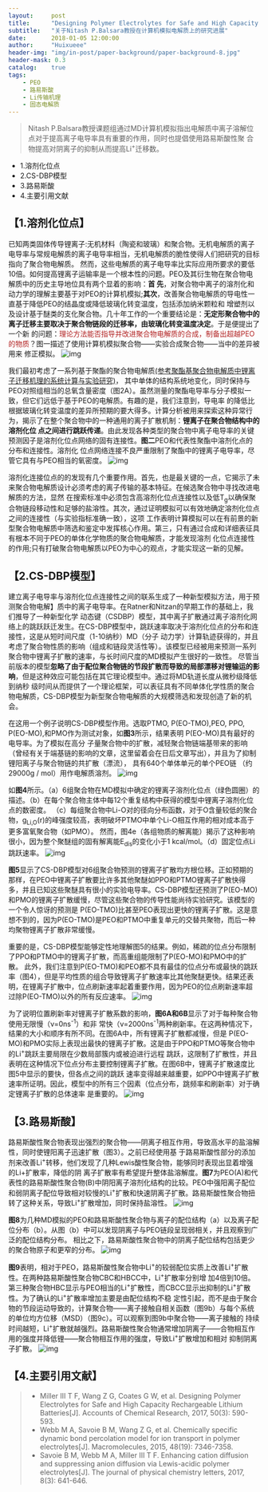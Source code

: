 ```yaml
---
layout:     post
title:      "Designing Polymer Electrolytes for Safe and High Capacity Rechargeable Lithium Batteries"
subtitle:   "关于Nitash P.Balsara教授在计算机模拟电解质上的研究进展"
date:       2018-01-05 12:00:00
author:     "Huixueee"
header-img: "img/in-post/paper-background/paper-background-8.jpg"
header-mask: 0.3
catalog:    true
tags:
    - PEO
    - 路易斯酸
    - Li传输机理
    - 固态电解质
---
```


>Nitash P.Balsara教授课题组通过MD计算机模拟指出电解质中离子溶解位点对于提高离子电导率具有重要的作用，同时也提倡使用路易斯酸性聚
合物提高对阴离子的抑制从而提高Li<sup>+</sup>迁移数。
                                                                         
                                                                         
* 1.溶剂化位点
* 2.CS-DBP模型
* 3.路易斯酸
* 4.主要引用文献

## 【1.溶剂化位点】
已知两类固体传导锂离子:无机材料（陶瓷和玻璃）和聚合物。无机电解质的离子电导率与常规电解质的离子电导率相当，无机电解质的脆性使得人们把研究的目标指向了聚合物电解质。
然而，这些电解质的离子电导率比实际应用所要求的要低10倍。如何提高锂离子运输率是一个根本性的问题。PEO及其衍生物在聚合物电解质中的历史主导地位具有两个显着的影响：**首
先**，对聚合物中离子的溶剂化和动力学的理解主要基于对PEO的计算机模拟;**其次**，改善聚合物电解质的导电性一直基于降低PEO的结晶度或降低玻璃化转变温度，包括添加纳米颗粒和
增塑剂以及设计基于醚类的支化聚合物。几十年工作的一个重要结论是：**无定形聚合物中的离子迁移主要取决于聚合物链段的迁移率，由玻璃化转变温度决定**。于是便提出了一个新
的问题：<font color=#B22222>理论方法能否指导并改进聚合物电解质的合成，制备出超越PEO的物质</font>？图一描述了使用计算机模拟聚合物——实验合成聚合物——当中的差异被用来
修正模拟。
![img](/img/in-post/post-8/post-1.jpg)

我们最初考虑了一系列基于聚酯的聚合物电解质[(参考聚酯基聚合物电解质中锂离子迁移机理的系统计算与实验研究)](https://huixueee.github.io/2017/12/02/Systematic-Computational-and-Experimental-Investigation-of-Lithium-Ion-Transport-Mechanisms-in-Polyester-Based-Polymer-Electrolytes/)，
其中单体的结构系统地变化，同时保持与PEO对照组相当的总氧含量密度（图2A）。虽然测量的聚酯电导率与分子模拟一致，但它们远低于基于PEO的电解质。有趣的是，我们注意到，导电率
的降低比根据玻璃化转变温度的差异所预期的要大得多。计算分析被用来探索这种异常行为，揭示了在整个聚合物中的一种通用的离子扩散机制：**锂离子在聚合物结构中的溶剂化位
点之间进行跳跃传递**。由此发现各种类型的聚合物中离子电导率的关键预测因子是溶剂化位点网络的固有连接性。**图二**PEO和代表性聚酯中溶剂化点的分布和连接性。溶剂化
位点网络连接不良严重限制了聚酯中的锂离子电导率，尽管它具有与PEO相当的氧密度。
![img](/img/in-post/post-8/post-2.jpg)

溶剂化连接位点的的发现有几个重要作用。首先，也是最关键的一点，它揭示了未来聚合物电解质设计必须考虑的离子传输的基本特征。在候选聚合物中寻找改进电解质的方法，显然
在搜索标准中必须包含高溶剂化位点连接性以及低T<sub>g</sub>以确保聚合物链段移动性和足够的盐溶性。其次，通过证明模拟可以有效地确定溶剂化位点之间的连接性（与实验指标准确一致），这项
工作表明计算模拟可以在有前景的新型聚合物电解质中筛选和鉴定中发挥核心作用。第三，只有通过合成和详细表征具有根本不同于PEO的单体化学物质的聚合物电解质，才能发现溶剂
化位点连接性的作用;只有打破聚合物电解质以PEO为中心的观点，才能实现这一新的见解。

## 【2.CS-DBP模型】
建立离子电导率与溶剂化位点连接性之间的联系生成了一种新型模拟方法，用于预测聚合物电解】质中的离子电导率。在Ratner和Nitzan的早期工作的基础上，我们推导了一种新型化学
动态键（CSDBP）模型，其中离子扩散通过离子溶剂化网络上的跳跃跃迁发生。在CS-DBP模型中，跳跃速率取决于溶剂化位点的分布和连接性，这是从短时间尺度（1-10纳秒）MD（分子
动力学）计算轨迹获得的，并且考虑了聚合物性质的影响（组成和链段灵活性等）。该模型已经被用来预测一系列聚合物中锂离子扩散的速率，与长时间尺度的MD模拟产生很好的一致性。
尽管当前版本的模型**忽略了由于配位聚合物链的节段扩散而导致的局部漂移对锂输运的影响**，但是这种效应可能包括在其它理论模型中。通过将MD轨道长度从微秒级降低到纳秒
级时间从而提供了一个理论框架，可以表征具有不同单体化学性质的聚合物电解质，CS-DBP模型为新型聚合物电解质的大规模筛选和发现创造了新的机会。

在这用一个例子说明CS-DBP模型作用。选取PTMO, P(EO-TMO),PEO, PPO, P(EO-MO),和PMO作为测试对象，如**图3**所示，结果表明 P(EO-MO)具有最好的电导率。为了模拟在高分
子量聚合物中的扩散，减轻聚合物链端基带来的影响（曾经有关于端基链的影响的文章，这里留着会在日后文章写出），并且为了抑制锂阳离子与聚合物链的共扩散（漂流），
具有640个单体单元的单个PEO链 （约29000g / mol）用作电解质溶剂。
![img](/img/in-post/post-8/post-3.jpg)

如**图4**所示。（a）6组聚合物在MD模拟中确定的锂离子溶剂化位点（绿色圆圈）的描述。（b）在每个聚合物主体中每12个重复结构中获得的模型中锂离子溶剂化位点的数密度。
（c）每组聚合物中Li-O对的径向分布函数，对于O含量较低的聚合物，g<sub>Li,O</sub>(r)的峰强度较高，表明破坏PTMO中单个Li-O相互作用的相对成本高于更多富氧聚合物（如PMO）。
然而，图4e（各组物质的解离能）揭示了这种影响很小，因为整个聚醚组的固有解离能E<sub>dis</sub>的变化小于1 kcal/mol。（d）固定位点Li跳跃速率。
![img](/img/in-post/post-8/post-4.jpg)

**图5**显示了CS-DBP模型对6组聚合物预测的锂离子扩散均方根位移。正如预期的那样，在PEO中锂离子扩散要比许多其他聚醚如PPO和PTMO锂离子扩散快得
多，并且已知这些聚醚具有很小的实验电导率。CS-DBP模型还预测了P(EO-MO)和PMO的锂离子扩散缓慢，尽管这些聚合物的传导性能尚待实验研究。该模型的一个令人惊讶的预测是
P(EO-TMO)比甚至PEO表现出更快的锂离子扩散。这是意想不到的，因为P(EO-TMO)是PEO和PTMO中重复单元的交替共聚物，而后一种均聚物锂离子扩散非常缓慢。

重要的是，CS-DBP模型能够定性地理解图5的结果。例如，稀疏的位点分布限制了PPO和PTMO中的锂离子扩散，而高重组能限制了P(EO-MO)和PMO中的扩散。
此外，我们注意到P(EO-TMO)和PEO都不具有最佳的位点分布或最快的跳跃率（图4），但是平均性质的组合导致锂离子扩散速率比其他聚醚更快。结果还表
明，在锂离子扩散中，位点刷新速率起着重要作用，因为PEO的位点刷新速率超过除P(EO-TMO)以外的所有反应速率。
![img](/img/in-post/post-8/post-5.jpg)

为了说明位置刷新率对锂离子扩散系数的影响，**图6A和6B**显示了对于每种聚合物使用无限慢（ν=0ns<sup>-1</sup>）和非
常快（ν=2000ns<sup>-1</sup>两种刷新率。在这两种情况下，结果的大小和顺序有所不同。在图6A中，所有锂离子扩散都减慢，但是
P(EO-MO)和PMO实际上表现出最快的锂离子扩散。这是由于PPO和PTMO等聚合物中的Li<sup>+</sup>跳跃主要局限在少数局部簇内或被迫进行远程
跳跃，这限制了扩散性，并且表明在这种情况下位点分布主要控制锂离子扩散。在图6B中，锂离子扩散速度比图5中显示的要快，但各点之间的跳跃
速率变得越来越重要，如PPO中锂离子扩散速率所证明。因此，模型中的所有三个因素（位点分布，跳频率和刷新率）对于确定锂离子扩散的总体速率
是重要的。
![img](/img/in-post/post-8/post-6.jpg)

## 【3.路易斯酸】
路易斯酸性聚合物表现出强烈的聚合物——阴离子相互作用，导致高水平的盐溶解性，同时使锂阳离子迅速扩散（图3）。之前已经使用基
于路易斯酸性部分的添加剂来改善Li<sup>+</sup>转移，他们发现了几种Lewis酸性聚合物，能够同时表现出显着增强的Li+扩散率，降低的阴
离子扩散率有希望提升整体盐溶解度。**图7**为PEO(A)和代表性的路易斯酸性聚合物(B)中阴阳离子溶剂化结构的比较。PEO中强阳离子配位
和弱阴离子配位导致相对较慢的Li<sup>+</sup>扩散和快速阴离子扩散。路易斯酸性聚合物扭转了这种关系，导致Li<sup>+</sup>扩散增加，同时保持盐溶性。
![img](/img/in-post/post-8/post-7.jpg)

**图8**为几种MD模拟的PEO和路易斯酸性聚合物与离子的配位结构（a）以及离子配位分布（b）。从图（b）中可以发现阴离子与PEO链段呈现弱相关，并且观察到广泛的配位结构分布。
相比之下，路易斯酸性聚合物中的阴离子配位结构包括更少的聚合物原子和更窄的分布。
![img](/img/in-post/post-8/post-8.jpg)

**图9**表明，相对于PEO，路易斯酸性聚合物中Li<sup>+</sup>的较弱配位实质上改善Li<sup>+</sup>扩散性。在两种路易斯酸性聚合物CBC和HBCC中，Li<sup>+</sup>扩散率分别增
加4倍到10倍。第三种聚合物HBC显示与PEO相当的Li<sup>+</sup>扩散性，而CBCC显示出抑制的Li<sup>+</sup>扩散性。为了确认的Li<sup>+</sup>扩散率增加主要是由配位结构不稳
定性引起，而不是由于聚合物的节段运动导致的，计算聚合物——离子接触自相关函数（图9b）与每个系统的单位均方位移（MSD）（图9c）。可以观察到图9b中聚合物——离子接触的
持续时间越短，Li<sup>+</sup>扩散就越强烈。路易斯酸性聚合物通常增加阴离子——合物相互作用的强度并降低锂——聚合物相互作用的强度，导致Li<sup>+</sup>扩散增加和相对
抑制阴离子扩散。
![img](/img/in-post/post-8/post-9.jpg)

## 【4.主要引用文献】
> * Miller III T F, Wang Z G, Coates G W, et al. Designing Polymer Electrolytes for Safe and High Capacity Rechargeable Lithium Batteries[J]. Accounts of Chemical Research, 2017, 50(3): 590-593.
> * Webb M A, Savoie B M, Wang Z G, et al. Chemically specific dynamic bond percolation model for ion transport in polymer electrolytes[J]. Macromolecules, 2015, 48(19): 7346-7358.
> * Savoie B M, Webb M A, Miller III T F. Enhancing cation diffusion and suppressing anion diffusion via Lewis-acidic polymer electrolytes[J]. The journal of physical chemistry letters, 2017, 8(3): 641-646.
